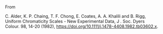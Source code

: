 From

C. Alder, K. P. Chaing, T. F. Chong, E. Coates, A. A. Khalili and B. Rigg,
Uniform Chromaticity Scales - New Experimental Data,
J . Soc. Dyers Colour. 98, 14-20 (1982),
<https://doi.org/10.1111/j.1478-4408.1982.tb03602.x>.
